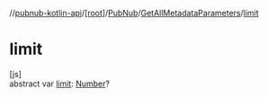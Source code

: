 //[pubnub-kotlin-api](../../../../index.md)/[[root]](../../index.md)/[PubNub](../index.md)/[GetAllMetadataParameters](index.md)/[limit](limit.md)

# limit

[js]\
abstract var [limit](limit.md): [Number](https://kotlinlang.org/api/latest/jvm/stdlib/kotlin/-number/index.html)?
